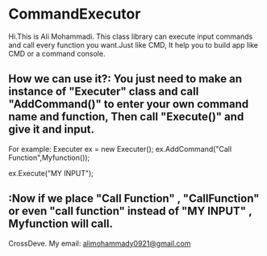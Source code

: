 # CommandExecutor
Hi.This is Ali Mohammadi.
This class library can execute input commands and call every function you want.Just like CMD, It help you to build app like CMD or a command console.

How we can use it?:
You just need to make an instance of "Executer" class and call "AddCommand()" to enter your own command name and function, Then call "Execute()" and give it and input.
----
For example:
  Executer ex = new Executer();
  ex.AddCommand("Call Function",Myfunction());
  
  ex.Execute("MY INPUT");
  
:Now if we place "Call Function" , "CallFunction" or even "call function" instead of "MY INPUT" , Myfunction will call.
----
CrossDeve.
My email: alimohammady0921@gmail.com
